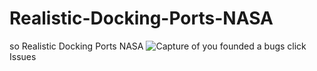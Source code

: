 # Realistic-Docking-Ports-NASA
so Realistic Docking Ports NASA
![Capture](https://user-images.githubusercontent.com/121486721/215028102-c1b93a67-1523-4a20-85d2-d933213abfd8.PNG)
of you founded a bugs click Issues
